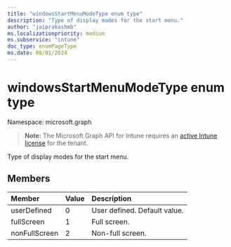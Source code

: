 ```yaml
---
title: "windowsStartMenuModeType enum type"
description: "Type of display modes for the start menu."
author: "jaiprakashmb"
ms.localizationpriority: medium
ms.subservice: "intune"
doc_type: enumPageType
ms.date: 08/01/2024
---
```


# windowsStartMenuModeType enum type

Namespace: microsoft.graph

> **Note:** The Microsoft Graph API for Intune requires an [active Intune license](https://go.microsoft.com/fwlink/?linkid=839381) for the tenant.

Type of display modes for the start menu.

## Members
|Member|Value|Description|
|:---|:---|:---|
|userDefined|0|User defined. Default value.|
|fullScreen|1|Full screen.|
|nonFullScreen|2|Non-full screen.|
